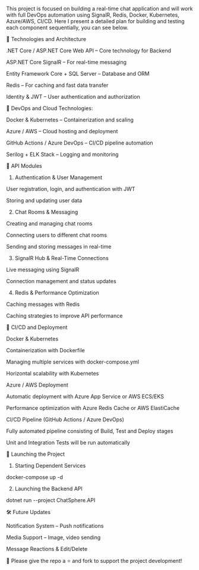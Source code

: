 This project is focused on building a real-time chat application and will work with full DevOps automation using SignalR, Redis, Docker, Kubernetes, Azure/AWS, CI/CD. Here I present a detailed plan for building and testing each component sequentially, you can see below.



📌 Technologies and Architecture



.NET Core / ASP.NET Core Web API – Core technology for Backend

ASP.NET Core SignalR – For real-time messaging

Entity Framework Core + SQL Server – Database and ORM

Redis – For caching and fast data transfer

Identity & JWT – User authentication and authorization




📌 DevOps and Cloud Technologies:

Docker & Kubernetes – Containerization and scaling

Azure / AWS – Cloud hosting and deployment

GitHub Actions / Azure DevOps – CI/CD pipeline automation

Serilog + ELK Stack – Logging and monitoring



📌 API Modules

1. Authentication & User Management

User registration, login, and authentication with JWT

Storing and updating user data

2. Chat Rooms & Messaging

Creating and managing chat rooms

Connecting users to different chat rooms

Sending and storing messages in real-time

3. SignalR Hub & Real-Time Connections

Live messaging using SignalR

Connection management and status updates

4. Redis & Performance Optimization

Caching messages with Redis

Caching strategies to improve API performance




📌 CI/CD and Deployment

Docker & Kubernetes

Containerization with Dockerfile

Managing multiple services with docker-compose.yml

Horizontal scalability with Kubernetes

Azure / AWS Deployment

Automatic deployment with Azure App Service or AWS ECS/EKS

Performance optimization with Azure Redis Cache or AWS ElastiCache

CI/CD Pipeline (GitHub Actions / Azure DevOps)

Fully automated pipeline consisting of Build, Test and Deploy stages

Unit and Integration Tests will be run automatically




🚀 Launching the Project

1. Starting Dependent Services

docker-compose up -d

2. Launching the Backend API

dotnet run --project ChatSphere.API




🛠 Future Updates

Notification System – Push notifications

Media Support – Image, video sending

Message Reactions & Edit/Delete



📌 Please give the repo a ⭐ and fork to support the project development! 

